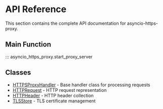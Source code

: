 # API Reference

This section contains the complete API documentation for asyncio-https-proxy.

## Main Function

::: asyncio_https_proxy.start_proxy_server

## Classes

- [HTTPSProxyHandler](https_proxy_handler.md) - Base handler class for processing requests
- [HTTPRequest](http_request.md) - HTTP request representation
- [HTTPHeader](http_header.md) - HTTP header collection
- [TLSStore](tls_store.md) - TLS certificate management